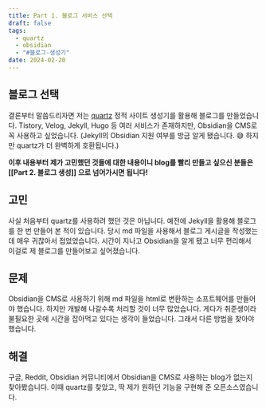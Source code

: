 ```yaml
---
title: Part 1. 블로그 서비스 선택
draft: false
tags:
  - quartz
  - obsidian
  - "#블로그-생성기"
date: 2024-02-20
---
```


## 블로그 선택

결론부터 말씀드리자면 저는 [quartz](https://github.com/jackyzha0/quartz) 정적 사이트 생성기를 활용해 블로그를 만들었습니다. Tistory, Velog, Jekyll, Hugo 등 여러 서비스가 존재하지만, Obsidian을 CMS로 꼭 사용하고 싶었습니다. (Jekyll의 Obsidian 지원 여부를 방금 알게 됐습니다. 😅 하지만 quartz가 더 완벽하게 호환됩니다.)

**이후 내용부터 제가 고민했던 것들에 대한 내용이니 blog를 빨리 만들고 싶으신 분들은 [[Part 2. 블로그 생성]] 으로 넘어가시면 됩니다!**

## 고민

사실 처음부터 quartz를 사용하려 했던 것은 아닙니다. 예전에 Jekyll을 활용해 블로그를 한 번 만들어 본 적이 있습니다. 당시 md 파일을 사용해서 블로그 게시글을 작성했는데 매우 귀찮아서 접었었습니다. 시간이 지나고 Obsidian을 알게 됐고 너무 편리해서 이걸로 제 블로그를 만들어보고 싶어졌습니다.

## 문제

Obsidian을 CMS로 사용하기 위해 md 파일을 html로 변환하는 소프트웨어를 만들어야 했습니다. 하지만 개발해 나갈수록 처리할 것이 너무 많았습니다. 게다가 취준생이라 불필요한 곳에 시간을 잡아먹고 있다는 생각이 들었습니다. 그래서 다른 방법을 찾아야 했습니다.

## 해결

구글, Reddit, Obsidian 커뮤니티에서 Obsidian을 CMS로 사용하는 blog가 없는지 찾아봤습니다.
이때 quartz를 찾았고, 딱 제가 원하던 기능을 구현해 준 오픈소스였습니다.
